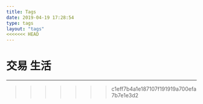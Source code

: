```yaml
---
title: Tags
date: 2019-04-19 17:28:54
type: tags
layout: "tags"
<<<<<<< HEAD
---
```


交易
生活
=======
---
>>>>>>> c1eff7b4a1e187107f191919a700efa7b7e1e3d2
